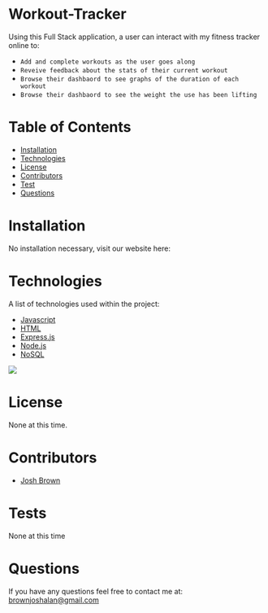 # Workout-Tracker

Using this Full Stack application, a user can interact with my fitness tracker online to:

- `Add and complete workouts as the user goes along`
- `Reveive feedback about the stats of their current workout`
- `Browse their dashbaord to see graphs of the duration of each workout`
- `Browse their dashbaord to see the weight the use has been lifting`

# Table of Contents

- [Installation](#installation)
- [Technologies](#technologies)
- [License](#license)
- [Contributors](#contributors)
- [Test](#tests)
- [Questions](#questions)

# Installation

No installation necessary, visit our website here:

# Technologies

A list of technologies used within the project:

- [Javascript](https://www.javascript.com/)
- [HTML](https://html.com/)
- [Express.js](https://expressjs.com/)
- [Node.js](https://nodejs.org/en/)
- [NoSQL](https://www.mongodb.com/nosql-explained)

<img src = https://j.gifs.com/k25v2J.gif>

# License

None at this time.

# Contributors

- [Josh Brown](https://github.com/Brownies-SE)

# Tests

None at this time

# Questions

If you have any questions feel free to contact me at: brownjoshalan@gmail.com
